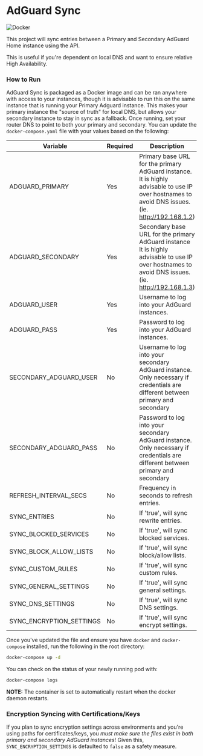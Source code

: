 # AdGuard Sync

![Docker](https://github.com/atoy3731/adguard-sync/workflows/Docker/badge.svg)


This project will sync entries between a Primary and Secondary AdGuard Home instance using the API.

This is useful if you're dependent on local DNS and want to ensure relative High Availability.

### How to Run

AdGuard Sync is packaged as a Docker image and can be ran anywhere with access to your instances, though it is advisable to run this on the same instance that is running your Primary Adguard instance. This makes your primary instance the "source of truth" for local DNS, but allows your secondary instance to stay in sync as a fallback. Once running, set your router DNS to point to both your primary and secondary. You can update the `docker-compose.yaml` file with your values based on the following:

| Variable | Required | Description | Default |
|---|---|---|---|
| ADGUARD_PRIMARY | Yes | Primary base URL for the primary AdGuard instance. It is highly advisable to use IP over hostnames to avoid DNS issues. (ie. http://192.168.1.2) | N/A |
| ADGUARD_SECONDARY | Yes | Secondary base URL for the primary AdGuard instance It is highly advisable to use IP over hostnames to avoid DNS issues. (ie. http://192.168.1.3) | N/A |
| ADGUARD_USER | Yes | Username to log into your AdGuard instances. | N/A |
| ADGUARD_PASS | Yes | Password to log into your AdGuard instances. | N/A |
| SECONDARY_ADGUARD_USER | No | Username to log into your secondary AdGuard instance. Only necessary if credentials are different between primary and secondary | Value of 'ADGUARD_USER' |
| SECONDARY_ADGUARD_PASS | No | Password to log into your secondary AdGuard instance. Only necessary if credentials are different between primary and secondary | Value of 'ADGUARD_PASS' |
| REFRESH_INTERVAL_SECS | No | Frequency in seconds to refresh entries. | 60 |
| SYNC_ENTRIES | No | If 'true', will sync rewrite entries. | true |
| SYNC_BLOCKED_SERVICES | No | If 'true', will sync blocked services. | true |
| SYNC_BLOCK_ALLOW_LISTS | No | If 'true', will sync block/allow lists. | true |
| SYNC_CUSTOM_RULES | No | If 'true', will sync custom rules. | true |
| SYNC_GENERAL_SETTINGS | No | If 'true', will sync general settings. | true |
| SYNC_DNS_SETTINGS | No | If 'true', will sync DNS settings. | true |
| SYNC_ENCRYPTION_SETTINGS | No | If 'true', will sync encrypt settings. | false |

Once you've updated the file and ensure you have `docker` and `docker-compose` installed, run the following in the root directory:

```bash
docker-compose up -d
```

You can check on the status of your newly running pod with:

```bash
docker-compose logs
```

**NOTE:** The container is set to automatically restart when the docker daemon restarts.

### Encryption Syncing with Certifications/Keys

If you plan to sync encryption settings across environments and you're using paths for certificates/keys, you *must make sure the files exist in both primary and secondary AdGuard instances*! Given this, `SYNC_ENCRYPTION_SETTINGS` is defaulted to `false` as a safety measure.